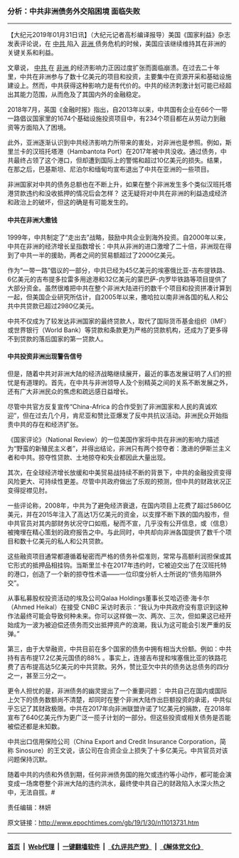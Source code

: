 ### 分析：中共非洲债务外交陷困境 面临失败
------------------------

<p>
 【大纪元2019年01月31日讯】（大纪元记者高杉编译报导）美国《国家利益》杂志发表评论说，在
 <a href="http://www.epochtimes.com/gb/tag/%E4%B8%AD%E5%85%B1.html">
  中共
 </a>
 陷入
 <a href="http://www.epochtimes.com/gb/tag/%E9%9D%9E%E6%B4%B2.html">
  非洲
 </a>
 债务危机的时候，美国应该继续维持其在非洲的关键关系和利益。
</p>
<p>
 文章说，
 <a href="http://www.epochtimes.com/gb/tag/%E4%B8%AD%E5%85%B1.html">
  中共
 </a>
 在
 <a href="http://www.epochtimes.com/gb/tag/%E9%9D%9E%E6%B4%B2.html">
  非洲
 </a>
 的经济影响力正因过度扩张而面临崩溃。在过去二十年里，中共在非洲参与了数十亿美元的项目和投资，主要集中在资源开采和基础设施建设上。然而，中共获得这种影响力是有代价的。中共的经济刺激计划可能已经超出其能力范围，从而危及了其国内外的金融稳定。
</p>
<p>
 2018年7月，英国《金融时报》指出，自2013年以来，中共国有企业在66个一带一路倡议国家里的1674个基础设施投资项目中，有234个项目都在从劳动力到融资等方面陷入了困境。
</p>
<p>
 此外，亚洲逐渐认识到中共经济影响力所带来的害处，对非洲也是参照。例如，斯里兰卡的汉班托塔港（Hambantota Port）在2017年被中共没收。通过债务，中共最终占领了这个港口，但却遭到国际上的警惕和超过10亿美元的损失。结果，在那之后，巴基斯坦、尼泊尔和缅甸均宣布退出了中共在亚洲的一些项目。
</p>
<p>
 非洲国家对中共的债务总额也在不断上升，如果在整个非洲发生多个类似汉班托塔港贷款违约和没收抵押的情况后会怎样？ 这无疑将对中共在非洲的利益造成经济和政治上的破坏，但这的确是有可能发生的。
</p>
<h4>
 中共在非洲大撒钱
</h4>
<p>
 1999年，中共制定了“走出去”战略，鼓励中共企业到海外投资。自2000年以来，中共在非洲的经济增长呈指数增长：中共从非洲的进口激增了二十倍，非洲现在得到了中共一半的援助，两者之间的贸易额超过了2000亿美元。
</p>
<p>
 作为“一带一路”倡议的一部分，中共已经为45亿美元的埃塞俄比亚-吉布提铁路、6亿美元的吉布提多拉雷多用途港和32亿美元的蒙巴萨-内罗毕铁路等项目提供了大部分资金。虽然很难把中共在整个非洲大陆进行的数千个项目和投资拼凑计算到一起，但美国企业研究所估计，自2005年以来，撒哈拉以南非洲各国的私人和公共中共贷款已超过2980亿美元。
</p>
<p>
 中共不仅成为了较发达非洲国家的最终贷款人，取代了国际货币基金组织（IMF）或世界银行（World Bank）等贷款和条款更为严格的贷款机构，还成为了更多得不到贷款的落后国家的第一贷款人。
</p>
<h4>
 中共投资非洲出现警告信号
</h4>
<p>
 但是，随着中共对非洲大陆的经济战略继续展开，最近的事态发展证明了人们的担忧是有道理的。首先，在中共与非洲领导人及个别精英之间的关系不断发展之外，还有广大非洲民众的焦虑和疏远感日益增长。
</p>
<p>
 尽管中共官方反复宣传“China-Africa 的合作受到了非洲国家和人民的真诚欢迎”，但在过去几个月，肯尼亚和赞比亚爆发了反中共抗议活动。非洲民众开始指责中共的存在和经济扩张。
</p>
<p>
 《国家评论》（National Review）的一位美国作家将中共在非洲的影响力描述为“野蛮的新殖民主义者”，并得出结论，非洲只有两个掠夺者：激进的伊斯兰主义者和中共。掠夺性贷款、土地掠夺和失业都因此大量出现。
</p>
<p>
 其次，在全球经济增长放缓和中美贸易战持续不断的背景下，中共的金融投资变得风险更大、可持续性更差。尽管中共政府做出了乐观的预测，但中共的财政状况正变得捉襟见肘。
</p>
<p>
 一些评论称，2008年，中共为了避免经济衰退，在国内项目上花费了超过5860亿美元，并在2015年注入了高达1万亿美元的资金，以支撑不断下跌的国内股市，但中共官员对其内部财务状况守口如瓶，秘而不宣，几乎没有公开信息，或（信息）被掩埋在精心策划的政府报告之中。与此同时，中共却向非洲各国提供了数千个项目和数十亿美元的私人和公共贷款。
</p>
<p>
 这些融资项目通常都遵循着秘密而严格的债务补偿准则，常常与高额利润担保或其它形式的抵押品相挂钩。当斯里兰卡在2017年违约时，它被迫交出了在汉班托特的港口，创造了一个新的掠夺性术语——一位印度分析人士所说的“债务陷阱外交”。
</p>
<p>
 从事私募股权投资活动的埃及公司Qalaa Holdings董事长艾哈迈德‧海卡尔（Ahmed Heikal）在接受 CNBC 采访时表示：“我认为中共政府没有意识到这种作法最终可能会导致何种未来。你可以这样做一次、两次、三次，但如果这已经开始成为一波为被迫偿还债务而交出抵押资产的浪潮，我认为这可能会引发严重的反弹。”
</p>
<p>
 第三，由于大举融资，中共目前在多个国家的债务中拥有相当大份额。例如：中共持有吉布提17.2亿美元国债的88% 。事实上，连接吉布提和埃塞俄比亚的铁路花费了吉布提高达5亿美元的中共贷款。另外，赞比亚欠中共的债务达总债务的四分之一，甚至三分之一。
</p>
<p>
 更令人担忧的是，非洲债务的幽灵提出了一个重要问题： 中共自己在国内或国际上欠下的债务数额尚不清楚，却同时在整个非洲大陆作出巨额投资的承诺，中共似乎忘记了其财政极限。中共在2017年向非洲联盟许诺了1亿美元的捐款，在2018年宣布了640亿美元作为更广泛一揽子计划的一部分。但这些投资或相关债务是否能被偿还都是未知数。
</p>
<p>
 中共出口信用保险公司（China Export and Credit Insurance Corporation，简称 Sinosure）的王文说，该公司在合资企业上损失了十多亿美元。中共官员对该问题保持沉默。
</p>
<p>
 随着中共的内债和外债到期，任何非洲债务国的拖欠或违约等小动作，都可能会演变成一场席卷整个非洲大陆的违约洪水，最终使中共自己的财政陷入水深火热之中，无法自拔。#
</p>
<p>
 责任编辑：林妍
</p>

原文链接：http://www.epochtimes.com/gb/19/1/30/n11013731.htm


------------------------
#### [首页](https://github.com/gfw-breaker/banned-news/blob/master/README.md) &nbsp;|&nbsp; [Web代理](https://github.com/labour-camp/helloworld) &nbsp;|&nbsp; [一键翻墙软件](https://github.com/gfw-breaker/nogfw/blob/master/README.md) &nbsp;|&nbsp; [《九评共产党》](https://github.com/gfw-breaker/9ping.md/blob/master/README.md#九评之一评共产党是什么) &nbsp;|&nbsp; [《解体党文化》](https://github.com/gfw-breaker/jtdwh.md/blob/master/README.md#绪论)

